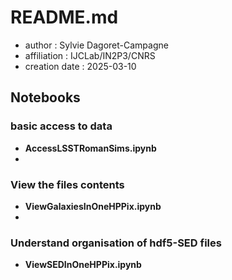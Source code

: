 # README.md

- author : Sylvie Dagoret-Campagne
- affiliation : IJCLab/IN2P3/CNRS
- creation date : 2025-03-10



## Notebooks

### basic access to data
- **AccessLSSTRomanSims.ipynb**
-
### View the files contents
- **ViewGalaxiesInOneHPPix.ipynb**
-
### Understand organisation of hdf5-SED files
- **ViewSEDInOneHPPix.ipynb**
